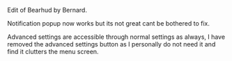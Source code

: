 Edit of Bearhud by Bernard.

Notification popup now works but its not great cant be bothered to fix.

Advanced settings are accessible through normal settings as always, I have removed the advanced settings button as I personally do not need it and find it clutters the menu screen.
